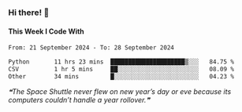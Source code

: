 ### Hi there! 👋

#### This Week I Code With
<!--START_SECTION:waka-->

```txt
From: 21 September 2024 - To: 28 September 2024

Python       11 hrs 23 mins  █████████████████████▒░░░   84.75 %
CSV          1 hr 5 mins     ██░░░░░░░░░░░░░░░░░░░░░░░   08.09 %
Other        34 mins         █░░░░░░░░░░░░░░░░░░░░░░░░   04.23 %
```

<!--END_SECTION:waka-->

<!--STARTS_HERE_QUOTE_README-->
<i>❝The Space Shuttle never flew on new year’s day or eve because its computers couldn’t handle a year rollover.❞</i>
<!--ENDS_HERE_QUOTE_README-->
